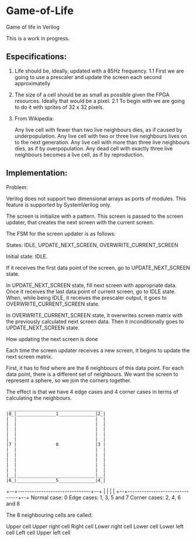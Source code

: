 # Game-of-Life
Game of life in Verilog

This is a work in progress.

## Especifications:

1. Life should be, ideally, updated with a 85Hz frequency. 
1.1 First we are going to use a prescaler and update the screen each second approximatelly
2. The size of a cell should be as small as possible given the FPGA resources. Ideally that would be a pixel.
2.1 To begin with we are going to do it with sprites of 32 x 32 pixels.
3. From Wikipedia:

    Any live cell with fewer than two live neighbours dies, as if caused by underpopulation.
    Any live cell with two or three live neighbours lives on to the next generation.
    Any live cell with more than three live neighbours dies, as if by overpopulation.
    Any dead cell with exactly three live neighbours becomes a live cell, as if by reproduction.

## Implementation:

Problem:

Verilog does not support two dimensional arrays as ports of modules. This feature is supported by SystemVerilog only.

The screen is initialize with a pattern. This screen is passed to the screen updater, that creates the next screen with the current screen.

The FSM for the screen updater is as follows:

States: IDLE, UPDATE_NEXT_SCREEN, OVERWRITE_CURRENT_SCREEN

Initial state: IDLE.

If it receives the first data point of the screen, go to UPDATE_NEXT_SCREEN state.

In UPDATE_NEXT_SCREEN state, fill next screen with appropriate data.
Once it receives the last data point of current screen, go to IDLE state.
When, while being IDLE, it receives the prescaler output, it goes to OVERWRITE_CURRENT_SCREEN state.

In OVERWRITE_CURRENT_SCREEN state, it overwrites screen matrix with the previously calculated next screen data.
Then it inconditionally goes to UPDATE_NEXT_SCREEN state.

How updating the next screen is done

Each time the screen updater receives a new screen, it begins to update the next screen matrix.

First, it has to find where are the 8 neighbours of this data point. 
For each data point, there is a different set of neighbours.
We want the screen to represent a sphere, so we join the corners together.

The effect is that we have 4 edge cases and 4 corner cases in terms of calculating the neighbours.
```
 ____________________________________
|8_|_______________1______________|2_|
|  |                              |  |
|  |                              |  |
|  |                              |  |
|  |                              |  |
|  |                              |  |
|7 |               0              |3 |
|  |                              |  |
|  |                              |  |
|  |                              |  |
|  |                              |  |
|  |                              |  |
|__|______________________________|__|
|6_|_______________5______________|4_|

```
+--+-------------------------------+--+
|  |                               |  |
+--+-------------------------------+--+
Normal case: 0
Edge cases: 1, 3, 5 and 7
Corner cases: 2, 4, 6 and 8

The 8 neighbouring cells are called:

Upper cell
Upper right cell
Right cell
Lower right cell
Lower cell
Lower left cell
Left cell
Upper left cell